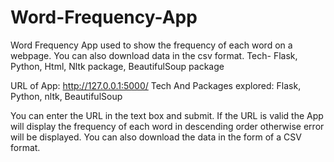 # Word-Frequency-App
Word Frequency App used to show the frequency of each word on a webpage. You can also download data in the csv format. Tech- Flask, Python, Html, Nltk package, BeautifulSoup package

URL of App: http://127.0.0.1:5000/
Tech And Packages explored: Flask, Python, nltk, BeautifulSoup

You can enter the URL in the text box and submit. If the URL is valid the App will display the frequency of each word in descending order otherwise error will be displayed.
You can also download the data in the form of a CSV format.
